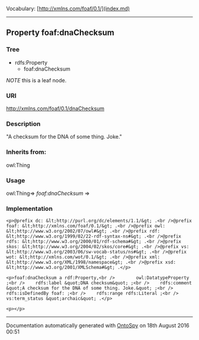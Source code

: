 Vocabulary: [http://xmlns.com/foaf/0.1/](index.md) 



---	
	




    


## Property foaf:dnaChecksum


### Tree

* rdfs:Property
    * foaf:dnaChecksum





*NOTE* this is a leaf node.


### URI
http://xmlns.com/foaf/0.1/dnaChecksum

### Description
&quot;A checksum for the DNA of some thing. Joke.&quot;


### Inherits from:
owl:Thing



### Usage
owl:Thing=&gt;&nbsp;_foaf:dnaChecksum_&nbsp;=&gt;&nbsp;[](.md)

### Implementation
```
<p>@prefix dc: &lt;http://purl.org/dc/elements/1.1/&gt; .<br />@prefix foaf: &lt;http://xmlns.com/foaf/0.1/&gt; .<br />@prefix owl: &lt;http://www.w3.org/2002/07/owl#&gt; .<br />@prefix rdf: &lt;http://www.w3.org/1999/02/22-rdf-syntax-ns#&gt; .<br />@prefix rdfs: &lt;http://www.w3.org/2000/01/rdf-schema#&gt; .<br />@prefix skos: &lt;http://www.w3.org/2004/02/skos/core#&gt; .<br />@prefix vs: &lt;http://www.w3.org/2003/06/sw-vocab-status/ns#&gt; .<br />@prefix wot: &lt;http://xmlns.com/wot/0.1/&gt; .<br />@prefix xml: &lt;http://www.w3.org/XML/1998/namespace&gt; .<br />@prefix xsd: &lt;http://www.w3.org/2001/XMLSchema#&gt; .</p>

<p>foaf:dnaChecksum a rdf:Property,<br />        owl:DatatypeProperty ;<br />    rdfs:label &quot;DNA checksum&quot; ;<br />    rdfs:comment &quot;A checksum for the DNA of some thing. Joke.&quot; ;<br />    rdfs:isDefinedBy foaf: ;<br />    rdfs:range rdfs:Literal ;<br />    vs:term_status &quot;archaic&quot; .</p>

<p></p>
```










---

Documentation automatically generated with [OntoSpy](http://ontospy.readthedocs.org/ "Open") on 18th August 2016 00:51